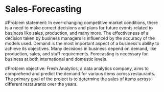 # Sales-Forecasting

#Problem statement:
 In ever-changing competitive market conditions, there is a need to make correct 
decisions and plans for future events related to business like sales, production, and 
many more. The effectiveness of a decision taken by business managers is influenced by 
the accuracy of the models used. Demand is the most important aspect of a business's 
ability to achieve its objectives. Many decisions in business depend on demand, like 
production, sales, and staff requirements. Forecasting is necessary for business at both 
international and domestic levels.

#Problem objective:
 Fresh Analytics, a data analytics company, aims to comprehend and predict the demand 
for various items across restaurants. The primary goal of the project is to determine the 
sales of items across different restaurants over the years.
